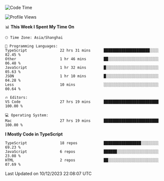 <!--START_SECTION:waka-->
![Code Time](http://img.shields.io/badge/Code%20Time-5%2C546%20hrs%2015%20mins-blue)

![Profile Views](http://img.shields.io/badge/Profile%20Views-0-blue)

📊 **This Week I Spent My Time On** 

```text
🕑︎ Time Zone: Asia/Shanghai

💬 Programming Languages: 
TypeScript               22 hrs 31 mins      █████████████████████░░░░   82.45 % 
Other                    1 hr 46 mins        ██░░░░░░░░░░░░░░░░░░░░░░░   06.48 % 
JavaScript               1 hr 32 mins        █░░░░░░░░░░░░░░░░░░░░░░░░   05.63 % 
JSON                     1 hr 10 mins        █░░░░░░░░░░░░░░░░░░░░░░░░   04.28 % 
Less                     10 mins             ░░░░░░░░░░░░░░░░░░░░░░░░░   00.64 % 

🔥 Editors: 
VS Code                  27 hrs 19 mins      █████████████████████████   100.00 % 

💻 Operating System: 
Mac                      27 hrs 19 mins      █████████████████████████   100.00 % 
```

**I Mostly Code in TypeScript** 

```text
TypeScript               18 repos            █████████████████░░░░░░░░   69.23 % 
JavaScript               6 repos             ██████░░░░░░░░░░░░░░░░░░░   23.08 % 
HTML                     2 repos             ██░░░░░░░░░░░░░░░░░░░░░░░   07.69 % 
```




 Last Updated on 10/12/2023 22:08:07 UTC
<!--END_SECTION:waka-->

